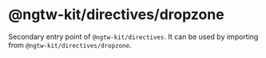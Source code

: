 # @ngtw-kit/directives/dropzone

Secondary entry point of `@ngtw-kit/directives`. It can be used by importing from `@ngtw-kit/directives/dropzone`.
